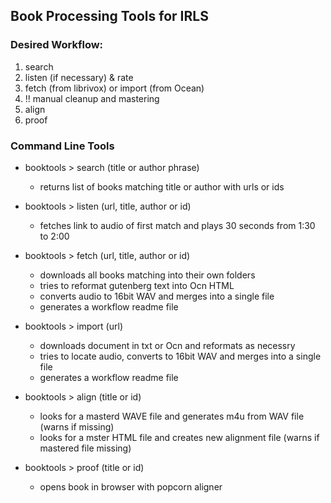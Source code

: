 ## Book Processing Tools for IRLS

### Desired Workflow:
  1. search
  2. listen (if necessary) & rate
  3. fetch (from librivox) or import (from Ocean)
  4. !! manual cleanup and mastering
  5. align
  6. proof


### Command Line Tools

* booktools > search (title or author phrase)
  * returns list of books matching title or author with urls or ids


* booktools > listen (url, title, author or id)
  * fetches link to audio of first match and plays 30 seconds from 1:30 to 2:00
      

* booktools > fetch (url, title, author or id)
  * downloads all books matching into their own folders
  * tries to reformat gutenberg text into Ocn HTML
  * converts audio to 16bit WAV and merges into a single file
  * generates a workflow readme file
      
      
* booktools > import (url)
  * downloads document in txt or Ocn and reformats as necessry 
  * tries to locate audio, converts to 16bit WAV and merges into a single file
  * generates a workflow readme file
 
 
* booktools > align (title or id)
  * looks for a masterd WAVE file and generates m4u from WAV file (warns if missing)
  * looks for a mster HTML file and creates new alignment file (warns if mastered file missing)  
      
      
* booktools > proof (title or id)
  * opens book in browser with popcorn aligner  
